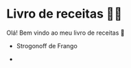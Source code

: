 # Livro de receitas :man_cook:

Olá! Bem vindo ao meu livro de receitas :wave:

- Strogonoff de Frango

- 
